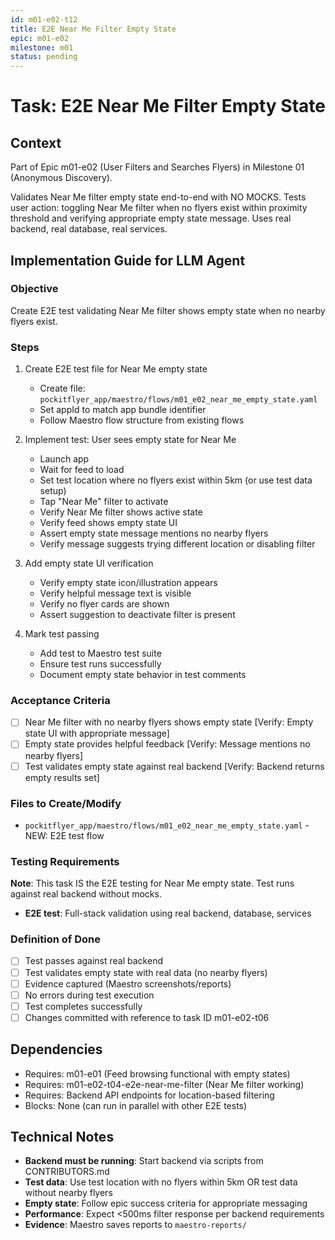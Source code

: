 ```yaml
---
id: m01-e02-t12
title: E2E Near Me Filter Empty State
epic: m01-e02
milestone: m01
status: pending
---
```


# Task: E2E Near Me Filter Empty State

## Context
Part of Epic m01-e02 (User Filters and Searches Flyers) in Milestone 01 (Anonymous Discovery).

Validates Near Me filter empty state end-to-end with NO MOCKS. Tests user action: toggling Near Me filter when no flyers exist within proximity threshold and verifying appropriate empty state message. Uses real backend, real database, real services.

## Implementation Guide for LLM Agent

### Objective
Create E2E test validating Near Me filter shows empty state when no nearby flyers exist.

### Steps

1. Create E2E test file for Near Me empty state
   - Create file: `pockitflyer_app/maestro/flows/m01_e02_near_me_empty_state.yaml`
   - Set appId to match app bundle identifier
   - Follow Maestro flow structure from existing flows

2. Implement test: User sees empty state for Near Me
   - Launch app
   - Wait for feed to load
   - Set test location where no flyers exist within 5km (or use test data setup)
   - Tap "Near Me" filter to activate
   - Verify Near Me filter shows active state
   - Verify feed shows empty state UI
   - Assert empty state message mentions no nearby flyers
   - Verify message suggests trying different location or disabling filter

3. Add empty state UI verification
   - Verify empty state icon/illustration appears
   - Verify helpful message text is visible
   - Verify no flyer cards are shown
   - Assert suggestion to deactivate filter is present

4. Mark test passing
   - Add test to Maestro test suite
   - Ensure test runs successfully
   - Document empty state behavior in test comments

### Acceptance Criteria
- [ ] Near Me filter with no nearby flyers shows empty state [Verify: Empty state UI with appropriate message]
- [ ] Empty state provides helpful feedback [Verify: Message mentions no nearby flyers]
- [ ] Test validates empty state against real backend [Verify: Backend returns empty results set]

### Files to Create/Modify
- `pockitflyer_app/maestro/flows/m01_e02_near_me_empty_state.yaml` - NEW: E2E test flow

### Testing Requirements
**Note**: This task IS the E2E testing for Near Me empty state. Test runs against real backend without mocks.

- **E2E test**: Full-stack validation using real backend, database, services

### Definition of Done
- [ ] Test passes against real backend
- [ ] Test validates empty state with real data (no nearby flyers)
- [ ] Evidence captured (Maestro screenshots/reports)
- [ ] No errors during test execution
- [ ] Test completes successfully
- [ ] Changes committed with reference to task ID m01-e02-t06

## Dependencies
- Requires: m01-e01 (Feed browsing functional with empty states)
- Requires: m01-e02-t04-e2e-near-me-filter (Near Me filter working)
- Requires: Backend API endpoints for location-based filtering
- Blocks: None (can run in parallel with other E2E tests)

## Technical Notes
- **Backend must be running**: Start backend via scripts from CONTRIBUTORS.md
- **Test data**: Use test location with no flyers within 5km OR test data without nearby flyers
- **Empty state**: Follow epic success criteria for appropriate messaging
- **Performance**: Expect <500ms filter response per backend requirements
- **Evidence**: Maestro saves reports to `maestro-reports/`
